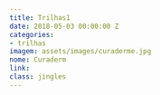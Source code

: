 ```yaml
---
title: Trilhas1
date: 2018-05-03 00:00:00 Z
categories:
- trilhas
imagem: assets/images/curaderme.jpg
nome: Curaderm
link: 
class: jingles
---
```


